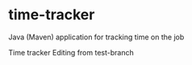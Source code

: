 # time-tracker
Java (Maven) application for tracking time on the job

Time tracker
Editing from test-branch
